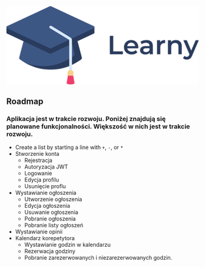 ![alt text]("../../../assets/logomin.png)

## Roadmap

### Aplikacja jest w trakcie rozwoju. Poniżej znajdują się planowane funkcjonalności. Większość w nich jest w trakcie rozwoju.

+ Create a list by starting a line with `+`, `-`, or `*`
+ Stworzenie konta
  - Rejestracja
  - Autoryzacja JWT
  - Logowanie
  - Edycja profilu
  - Usunięcie proflu
+ Wystawianie ogłoszenia
  - Utworzenie ogłoszenia
  - Edycja ogłoszenia
  - Usuwanie ogłoszenia
  - Pobranie ogłoszenia
  - Pobranie listy ogłoszeń 
+ Wystawianie opinii
+ Kalendarz korepetytora 
  - Wystawianie godzin w kalendarzu
  - Rezerwacja godziny
  - Pobranie zarezerwowanych i niezarezerwowanych godzin. 
